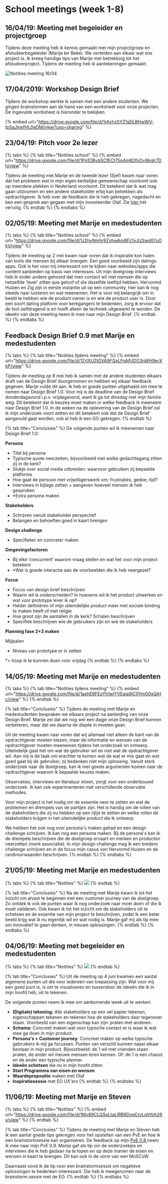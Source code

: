 # School meetings \(week 1-8\)

## 16/04/19: Meeting met begeleider en projectgroep

Tijdens deze meeting heb ik kennis gemaakt met mijn projectgroep en afstudeerbegeleider \(Marije ter Beke\). We vertelden aan elkaar wat ons project is. Ik kreeg handige tips van Marije met betrekking tot het afstudeerproject. Tijdens de meeting heb ik aantekeningen gemaakt:

![Notities meeting 16/04](../.gitbook/assets/bijeenkomst_begeleider.JPG)

## 17/04/2019: Workshop Design Brief

Tijdens de workshop werkte ik samen met een andere studenten. We gingen brainstormen aan de hand van een worksheet voor onze projecten. De ingevulde worksheet is hieronder te bekijken.

{% embed url="https://drive.google.com/file/d/1rAxhzSYZ1sDLBHwWV-tp5aJhwfHL0eDM/view?usp=sharing" %}

## 23/04/19: Pitch voor 2e lezer

{% tabs %}
{% tab title="Notities school" %}
{% embed url="https://drive.google.com/file/d/1Pp1OBvbSCfECI75q4m6DfxOv9bglr7Dh/view" %}

Tijdens de meeting met Marije en de tweede lezer \(Sjef\) kwam naar voren dat het probleem wat in mijn eigen kerkelijke gemeenschap voorkomt ook op meerdere plekken in Nederland voorkomt. Dit betekent dat ik wat mag gaan uitzoomen en een andere stakeholder erbij kan betrekken als opdrachtgever. Ik heb over de feedback die ik heb gekregen, nagedacht en ben een gesprek aan gegaan met mijn investeerder Olaf. Zie [hier ](https://maroeska-productbiografie.gitbook.io/productbiografie/onderzoek/stakeholders-1/olaf-zig#24-04-19-gesprek-met-olaf)het vervolg.
{% endtab %}
{% endtabs %}

## 02/05/19: Meeting met Marije en medestudenten

{% tabs %}
{% tab title="Notities school" %}
{% embed url="https://drive.google.com/file/d/1J2hvNmhr9ZyhwAmBFz1vJlzSwd07uOkV/view" %}

Tijdens de meeting op 2 mei kwam naar voren dat ik inspiratie kon halen van tools die mensen bij elkaar brengen. Een goed voorbeeld zijn datings apps. Ook is het voor mij interessant om te kijken naar websites/apps die content aanbieden op basis van interesses. Uit mijn doelgroep interviews heb ik onder andere gehoord dat men contact wil met mensen die op hetzelfde 'level' zitten qua geloof of die dezelfde leeftijd hebben. Hervormd Huizen en Zig zijn in eerste instantie uit op een community, hier kan ik nog steeds naar luisteren en wat meenemen. Het is voor mij belangrijk om in beeld te hebben wie de product owner is en wie de product user is. Door een soort dating platform voor kerkgangers te bedenken, zorg ik ervoor dat de tool zelfdragend is en hoeft alleen de techniek uitgewerkt te worden. De ideeën van deze meeting neem ik mee naar mijn Design Brief.
{% endtab %}
{% endtabs %}

## Feedback Design Brief 0.9 met Marije en medestudenten

{% tabs %}
{% tab title="Notities tijdens meeting" %}
{% embed url="https://drive.google.com/file/d/1ZrIXUZtGVA9FQxLFoAPJDO3nWH9erXkP/view" %}

Tijdens de meeting op 8 mei heb ik samen met de andere studenten elkaars draft van de Design Brief doorgenomen en hebben wij elkaar feedback gegeven. Marije vulde dit aan. Ik heb er goede punten uitgehaald om mee te nemen naar Design Brief 1.0. Voor mij is de deadline van de Design Brief donderdagavond i.p.v. vrijdagavond, want ik ga tot dinsdag met mijn familie weg. Dit betekent dat ik keuzes moet maken in welke feedback ik meeneem naar Design Brief 1.0. In de weken na de oplevering van de Design Brief zal ik mijn onderzoek voort zetten en dit betekent ook dat de Design Brief aangevuld gaat worden, ook al heb ik een GO gekregen. 
{% endtab %}

{% tab title="Conclusies" %}
De volgende punten wil ik meenemen naar Design Brief 1.0:

**Persona**

* Titel bij persona
* Typische quote neerzetten, bijvoorbeeld met welke gedachtegang zitten zij in de kerk?
* Stukje over social media uitbreiden: waarvoor gebruiken zij bepaalde platforms
* Hoe gaat de persoon met vrijwilligerswerk om; frustraties, gedoe, tijd?
* Interviews in bijlage zetten + aangeven hoeveel mensen ik heb gesproken
* \*Extra persona maken

**Stakeholders**

* Schrijven vanuit stakeholder perspectief 
* Belangen en behoeften goed in kaart brengen

**Design challenge**

* Specifieker en concreter maken

**Omgevingsfactoren**

* Bij elke ‘concurrent’ waarom vraag stellen en wat het voor mijn project betekent
* \*Wat is goede interactie aan de voorbeelden die ik heb neergezet?

**Focus**

* Focus van design brief beschrijven
* Waarin wil ik onderscheiden? In hoeverre wil ik het product uitwerken en wat voor prototype lever ik op?
* Helder definiëren of mijn uiteindelijke product meer met sociale binding te maken heeft of met religie
* Hoe groot zijn de aantallen in de kerk? Schalen beschrijven
* Specifiek beschrijven wie de gebruikers zijn en wie de stakeholders

**Planning fase 2+3 maken**

Mijlpalen

* Niveau van prototype er in zetten

\*= hoop ik te kunnen doen voor vrijdag
{% endtab %}
{% endtabs %}

## 14/05/19: Meeting met Marije en medestudenten

{% tabs %}
{% tab title="Notities tijdens meeting" %}
{% embed url="https://drive.google.com/file/d/1aehE6FEoYh1wlYVEaja9IC0YmG0xQiHc/view" %}
{% endtab %}

{% tab title="Conclusies" %}
Tijdens de meeting met Marije en medestudenten bespraken we elkaars project na aanleiding van onze Design Brief. Marije zei dat we nog wel een dagje onze Design Brief kunnen verbeteren, maar dat we daarna de diepte in moeten gaan.

Uit de meeting kwam naar voren dat wij allemaal niet alleen de kant van de opdrachtgever moeten kiezen, maar de informatie en wensen van de opdrachtgever moeten meenemen tijdens het onderzoek en ontwerp. Uiteindelijk gaat het om wat de gebruiker wil en niet wat de opdrachtgever wil. Aan mij is de taak om erachter te komen wat de wat er mis gaat en wat goed gaat bij de gebruiker, zij bedenken niet mijn oplossing. Vanuit sterk onderzoek naar de doelgroep, kan ik met goede argumenten komen naar de opdrachtgever waarom ik bepaalde keuzes maken. 

Observaties, interviews en literatuur mixen, zorgt voor een onderbouwd onderzoek. Ik kan ook experimenteren met verschillende observatie methodes. 

Voor mijn project is het nodig om de essentie neer te zetten en wat de problemen en drempels van de partijen zijn. Het is handig om de rollen van de stakeholders die zij nu hebben op een rijtje te zetten en welke rollen de stakeholders krijgen in het uiteindelijke product die ik ontwerp. 

We hebben het ook nog over persona's maken gehad en een design challenge schrijven. Ik kan nog een persona maken. Bij de persona's kan ik de drempels beschrijven die de doelgroep ervaart en merken en producten neerzetten \(merk associatie\). In mijn design challenge mag ik een bredere challenge schrijven en in de focus mijn casus van Hervormd Huizen en de randvoorwaarden beschrijven. 
{% endtab %}
{% endtabs %}

## 21/05/19: Meeting met Marije en medestudenten

{% tabs %}
{% tab title="Notities" %}
![](../.gitbook/assets/img_2355.JPG)
{% endtab %}

{% tab title="Conclusies" %}
Na de meeting met Marije kwam ik tot het inzicht om alvast te beginnen met een customer journey van de doelgroep. Zo ontdek ik ook de punten waar ik nog onderzoek naar moet doen of die ik moet valideren. Ook kwam ik tot het inzicht om de stakeholders uit te schetsen en de essentie van mijn project te beschrijven, zodat ik een beter beeld krijg wat ik nu eigenlijk wil en wat nodig is. Marije gaf mij als tip mee om innovatief te gaan denken, in nieuwe oplossingen.
{% endtab %}
{% endtabs %}

## 04/06/19: Meeting met begeleider en medestudenten

{% tabs %}
{% tab title="Notities" %}
![](../.gitbook/assets/meeting_4juni.JPG)
{% endtab %}

{% tab title="Conclusies" %}
Uit de meeting op 4 juni kwamen een aantal algemene punten uit die voor iedereen van toepassing zijn. Wat voor mij een goed punt is, is om te visualiseren en tussendoor de ideeën die ik in mijn hoofd heb, uit te tekenen.

De volgende punten neem ik mee om aankomende week uit te werken:

* **\(Digitale\) tekening:** Alle stakeholders op een vel papier tekenen, eigenschappen tekenen en tekenen hoe de stakeholders daar tegenover staan. Voorbeeld van een eigenschap kan zijn: praten met anderen.
* **Schema:** Concreet maken wat voor typische contact er is waar ik wat mee ga doen in mijn product.
* **Persona's + Customer journey**: Concreet maken op welke typische gebruikers ik mij ga focussen. Punten van verschil kunnen naast elkaar bestaan in mijn product. Bijvoorbeeld: de 1 wil met vrienden staan praten, de ander wil nieuwe mensen leren kennen. Of: de 1 is een chaoot en de ander een typische planner.
* **Ideeën schetsen** die nu in mijn hoofd zitten
* **Start Programma van eisen en wensen** 
* **Waardepropositie** maken met Olaf
* **Inspiratiesessie** met EO UX'ers
{% endtab %}
{% endtabs %}

## 11/06/19: Meeting met Marije en Steven

{% tabs %}
{% tab title="Notities" %}
{% embed url="https://drive.google.com/file/d/1Mv89CLQSpLtaLlRB8DvqCtvLohYoh26v/view" %}
{% endtab %}

{% tab title="Conclusies" %}
Tijdens de meeting met Marije en Steven heb ik een aantal goede tips gekregen voor het opstellen van een PvE en hoe ik een brainstormsessie kan organiseren. De feedback op mijn [PvE 0.8 ](https://maroeska-productbiografie.gitbook.io/productbiografie/inzichten-april-+-mei/pve-en-wensen)neem ik mee naar mijn PvE 0.9. Marije gaf als tip om de onderzoekjes en interviews die ik heb gedaan na te lopen en op deze manier de eisen en wensen in kaart te brengen. Dit kan ook in de vorm van een MoSCoW. 

Daarnaast vond ik de tip voor een brainstormsessie om negatieve oplossingen te bedenken interessant. Die heb ik meegenomen naar de brainstorm sessie met de EO. 
{% endtab %}
{% endtabs %}

